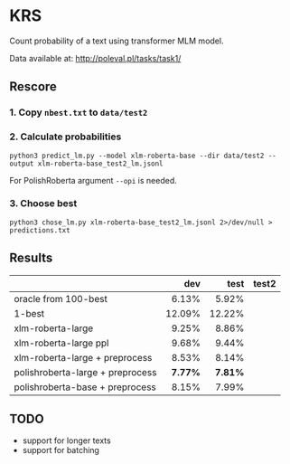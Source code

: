 # KRS

Count probability of a text using transformer MLM model.

Data available at: http://poleval.pl/tasks/task1/

## Rescore

### 1. Copy `nbest.txt` to `data/test2`

### 2. Calculate probabilities
```
python3 predict_lm.py --model xlm-roberta-base --dir data/test2 --output xlm-roberta-base_test2_lm.jsonl
```
For PolishRoberta argument `--opi` is needed.

### 3. Choose best
```
python3 chose_lm.py xlm-roberta-base_test2_lm.jsonl 2>/dev/null > predictions.txt
```

## Results

|                                  |    dev |   test |  test2 |
|----------------------------------|-------:|-------:|-------:|
| oracle from 100-best             |  6.13% |  5.92% |        |
| 1-best                           | 12.09% | 12.22% |        |
| xlm-roberta-large                |  9.25% |  8.86% |        |
| xlm-roberta-large ppl            |  9.68% |  9.44% |        |
| xlm-roberta-large + preprocess   |  8.53% |  8.14% |        |
| polishroberta-large + preprocess |  **7.77%** |  **7.81%** |        |
| polishroberta-base + preprocess  |  8.15% |  7.99% |        |

## TODO

* support for longer texts
* support for batching
